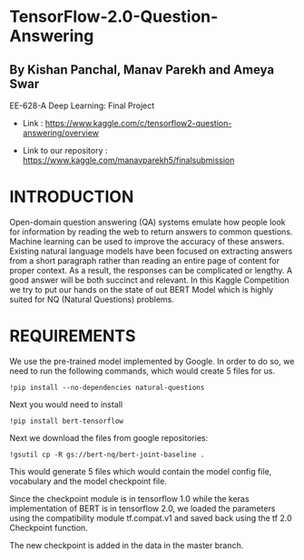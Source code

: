  # TensorFlow-2.0-Question-Answering

 ## By Kishan Panchal, Manav Parekh and Ameya Swar
 EE-628-A Deep Learning: Final Project

* Link : https://www.kaggle.com/c/tensorflow2-question-answering/overview

* Link to our repository : https://www.kaggle.com/manavparekh5/finalsubmission

# INTRODUCTION
  Open-domain question answering (QA) systems emulate how people look for information by reading the web to return answers to common questions. Machine learning can be used to improve the accuracy of these answers. Existing natural language models have been focused on extracting answers from a short paragraph rather than reading an entire page of content for proper context. As a result, the responses can be complicated or lengthy. A good answer will be both succinct and relevant. In this Kaggle Competition we try to put our hands on the state of out BERT Model which is highly suited for NQ (Natural Questions) problems. 
  
# REQUIREMENTS
 We use the pre-trained model implemented by Google. In order to do so, we need to run the following commands, which would create 5 files for us. 
 
```
!pip install --no-dependencies natural-questions
```

Next you would need to install 

```
!pip install bert-tensorflow
```

Next we download the files from google repositories:

```
!gsutil cp -R gs://bert-nq/bert-joint-baseline .
```

This would generate 5 files which would contain the model config file, vocabulary and the model checkpoint file.

Since the checkpoint module is in tensorflow 1.0 while the keras implementation of BERT is in tensorflow 2.0, we loaded the parameters using the compatibility module tf.compat.v1 and saved back using the tf 2.0 Checkpoint function.

The new checkpoint is added in the data in the master branch.



